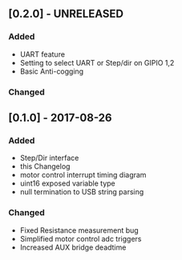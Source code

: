 
## [0.2.0] - UNRELEASED
### Added
* UART feature
* Setting to select UART or Step/dir on GIPIO 1,2
* Basic Anti-cogging
### Changed

## [0.1.0] - 2017-08-26
### Added
* Step/Dir interface
* this Changelog
* motor control interrupt timing diagram
* uint16 exposed variable type
* null termination to USB string parsing

### Changed
* Fixed Resistance measurement bug
* Simplified motor control adc triggers
* Increased AUX bridge deadtime

